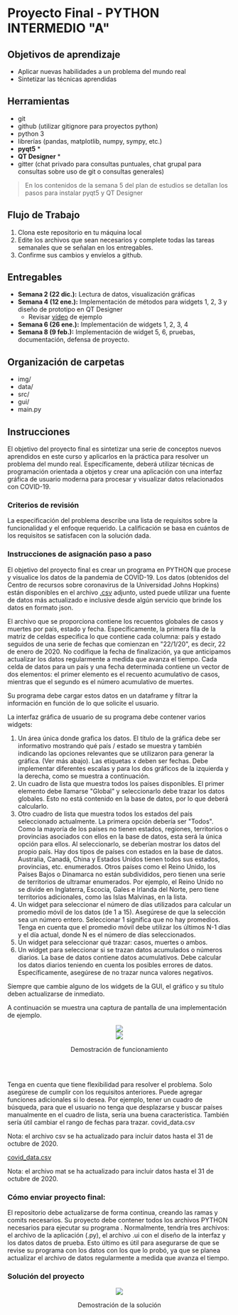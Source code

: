 # Proyecto Final - PYTHON INTERMEDIO "A"

## Objetivos de aprendizaje
- Aplicar nuevas habilidades a un problema del mundo real
- Sintetizar las técnicas aprendidas

## Herramientas
- git
- github (utilizar gitignore para proyectos python)
- python 3 
- librerías (pandas, matplotlib, numpy, sympy, etc.)
- **pyqt5** * 
- **QT Designer** *
- gitter (chat privado para consultas puntuales, chat grupal para consultas sobre uso de git o consultas generales)

>En los contenidos de la semana 5 del plan de estudios se detallan los pasos para instalar pyqt5 y QT Designer 


## Flujo de Trabajo
1. Clona este repositorio en tu máquina local    
2. Edite los archivos que sean necesarios y complete todas las tareas semanales que se señalan en los entregables.
3. Confirme sus cambios y envíelos a github. 


## Entregables

- **Semana 2 (22 dic.):**  Lectura de datos, visualización gráficas
- **Semana 4 (12 ene.):**   Implementación de métodos para widgets 1, 2, 3 y diseño de prototipo en QT Designer
  - Revisar [vídeo](https://www.youtube.com/watch?v=865Q41omqPk&list=PLwkJQeEWueTuGaSk2ofa1K5JAuLgtV6x_&index=23&ab_channel=cctmexico) de ejemplo
- **Semana 6 (26 ene.):** Implementación de widgets 1, 2, 3, 4
- **Semana 8 (9 feb.):**  Implementación de widget 5, 6, pruebas, documentación, defensa de proyecto.


## Organización de carpetas
- img/
- data/
- src/
- gui/
- main.py

## Instrucciones

El objetivo del proyecto final es sintetizar una serie de conceptos nuevos aprendidos en este curso y aplicarlos en la práctica para resolver un problema del mundo real. Específicamente, deberá utilizar técnicas de programación orientada a objetos y crear una aplicación con una interfaz gráfica de usuario moderna para procesar y visualizar datos relacionados con COVID-19.


### Criterios de revisión

La especificación del problema describe una lista de requisitos sobre la funcionalidad y el enfoque requerido. La calificación se basa en cuántos de los requisitos se satisfacen con la solución dada.

### Instrucciones de asignación paso a paso

El objetivo del proyecto final es crear un programa en PYTHON que procese y visualice los datos de la pandemia de COVID-19. Los datos (obtenidos del Centro de recursos sobre coronavirus de la Universidad Johns Hopkins) están disponibles en el archivo [.csv](http://purl.org/pythonintermedio/proyectofinal/data) adjunto, usted puede utilizar una fuente de datos más actualizado e inclusive desde algún servicio que brinde los datos en formato json. 

El archivo que se proporciona contiene los recuentos globales de casos y muertes por país, estado y fecha. Específicamente, la primera fila de la matriz de celdas especifica lo que contiene cada columna: país y estado seguidos de una serie de fechas que comienzan en "22/1/20", es decir, 22 de enero de 2020. No codifique la fecha de finalización, ya que anticipamos actualizar los datos regularmente a medida que avanza el tiempo. Cada celda de datos para un país y una fecha determinada contiene un vector de dos elementos: el primer elemento es el recuento acumulativo de casos, mientras que el segundo es el número acumulativo de muertes.

Su programa debe cargar estos datos en un dataframe y filtrar la información en función de lo que solicite el usuario. 


La interfaz gráfica de usuario de su programa debe contener varios widgets:
1. Un área única donde grafica los datos. El título de la gráfica debe ser informativo mostrando qué país / estado se muestra y también indicando las opciones relevantes que se utilizaron para generar la gráfica. (Ver más abajo). Las etiquetas x deben ser fechas. Debe implementar diferentes escalas y para los dos gráficos de la izquierda y la derecha, como se muestra a continuación.
2. Un cuadro de lista que muestra todos los países disponibles. El primer elemento debe llamarse "Global" y seleccionarlo debe trazar los datos globales. Esto no está contenido en la base de datos, por lo que deberá calcularlo.
3. Otro cuadro de lista que muestra todos los estados del país seleccionado actualmente. La primera opción debería ser "Todos". Como la mayoría de los países no tienen estados, regiones, territorios o provincias asociados con ellos en la base de datos, esta será la única opción para ellos. Al seleccionarlo, se deberían mostrar los datos del propio país. Hay dos tipos de países con estados en la base de datos. Australia, Canadá, China y Estados Unidos tienen todos sus estados, provincias, etc. enumerados. Otros países como el Reino Unido, los Países Bajos o Dinamarca no están subdivididos, pero tienen una serie de territorios de ultramar enumerados. Por ejemplo, el Reino Unido no se divide en Inglaterra, Escocia, Gales e Irlanda del Norte, pero tiene territorios adicionales, como las Islas Malvinas, en la lista.
4. Un widget para seleccionar el número de días utilizados para calcular un promedio móvil de los datos (de 1 a 15). Asegúrese de que la selección sea un número entero. Seleccionar 1 significa que no hay promedios. Tenga en cuenta que el promedio móvil debe utilizar los últimos N-1 días y el día actual, donde N es el número de días seleccionados.
5. Un widget para seleccionar qué trazar: casos, muertes o ambos.
6. Un widget para seleccionar si se trazan datos acumulados o números diarios. La base de datos contiene datos acumulativos. Debe calcular los datos diarios teniendo en cuenta los posibles errores de datos. Específicamente, asegúrese de no trazar nunca valores negativos.

Siempre que cambie alguno de los widgets de la GUI, el gráfico y su título deben actualizarse de inmediato.

A continuación se muestra una captura de pantalla de una implementación de ejemplo. 



<div align="center">
<img src="./img/prototipo.png" >
</div>


<div align="center">
<a href="http://purl.org/matlabintermedio/proyectofinal/demostracion" target="_blank">
<img src="./img/demostracion.png" >
</a>
<p>Demostración de funcionamiento</p>
</div>

<br/><br/>

Tenga en cuenta que tiene flexibilidad para resolver el problema. Solo asegúrese de cumplir con los requisitos anteriores. Puede agregar funciones adicionales si lo desea. Por ejemplo, tener un cuadro de búsqueda, para que el usuario no tenga que desplazarse y buscar países manualmente en el cuadro de lista, sería una buena característica. También sería útil cambiar el rango de fechas para trazar.
covid_data.csv

Nota: el archivo csv se ha actualizado para incluir datos hasta el 31 de octubre de 2020.


[covid_data.csv](http://purl.org/pythonintermedio/proyectofinal/data)

Nota: el archivo mat se ha actualizado para incluir datos hasta el 31 de octubre de 2020.

### Cómo enviar proyecto final:

El repositorio debe actualizarse de forma continua, creando las ramas y comits necesarios. Su proyecto debe contener todos los archivos PYTHON necesarios para ejecutar su programa . Normalmente, tendría tres archivos: el archivo de la aplicación (.py), el archivo .ui con el diseño de la interfaz y los datos datos de prueba. Esto último es útil para asegurarse de que se revise su programa con los datos con los que lo probó, ya que se planea actualizar el archivo de datos regularmente a medida que avanza el tiempo. 

### Solución del proyecto

<div align="center">
<a href="https://youtu.be/oRDkpQITlqE" target="_blank">
<img src="./img/Solucion.png" >
</a>
<p>Demostración de la solución</p>
</div>






